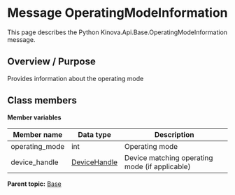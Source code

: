 # Message OperatingModeInformation

This page describes the Python Kinova.Api.Base.OperatingModeInformation message.

## Overview / Purpose

Provides information about the operating mode

## Class members

 **Member variables** 

|Member name|Data type|Description|
|-----------|---------|-----------|
|operating\_mode|int|Operating mode|
|device\_handle| [DeviceHandle](msg_Common_DeviceHandle.md#)|Device matching operating mode \(if applicable\)|

**Parent topic:** [Base](../references/summary_Base.md)

